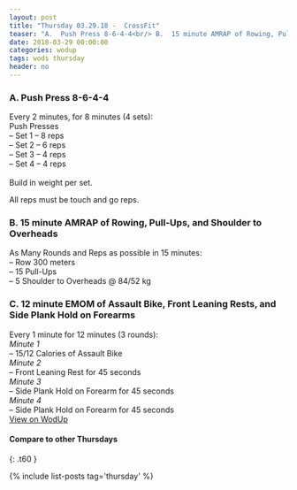 ```yaml
---
layout: post
title: "Thursday 03.29.18 -  CrossFit"
teaser: "A.  Push Press 8-6-4-4<br/> B.  15 minute AMRAP of Rowing, Pull-Ups, and Shoulder to Overheads<br/> C.  12 minute EMOM of Assault Bike, Front Leaning Rests, and Side Plank Hold on Forearms"
date: 2018-03-29 00:00:00
categories: wodup
tags: wods thursday
header: no
---
```



<h3>A.  Push Press 8-6-4-4</h3>
Every 2 minutes, for 8 minutes (4 sets):<br/>Push Presses<br/>– Set 1 – 8 reps <br/>– Set 2 – 6 reps <br/>– Set 3 – 4 reps <br/>– Set 4 – 4 reps <br/><br/>Build in weight per set.

All reps must be touch and go reps.
<h3>B.  15 minute AMRAP of Rowing, Pull-Ups, and Shoulder to Overheads</h3>
As Many Rounds and Reps as possible in 15 minutes:<br/>– Row 300 meters<br/>– 15 Pull-Ups<br/>– 5 Shoulder to Overheads @ 84/52 kg<br/>
<h3>C.  12 minute EMOM of Assault Bike, Front Leaning Rests, and Side Plank Hold on Forearms</h3>
Every 1 minute for 12 minutes (3 rounds):<br/><em>Minute 1</em><br/>– 15/12 Calories of Assault Bike<br/><em>Minute 2</em><br/>– Front Leaning Rest for 45 seconds<br/><em>Minute 3</em><br/>– Side Plank Hold on Forearm for 45 seconds<br/><em>Minute 4</em><br/>– Side Plank Hold on Forearm for 45 seconds<br/>
<a href="https://www.wodup.com/gyms/asphodel/wods/5061" target="blank">View on WodUp</a>


#### Compare to other Thursdays
{: .t60 }

{% include list-posts tag='thursday' %}